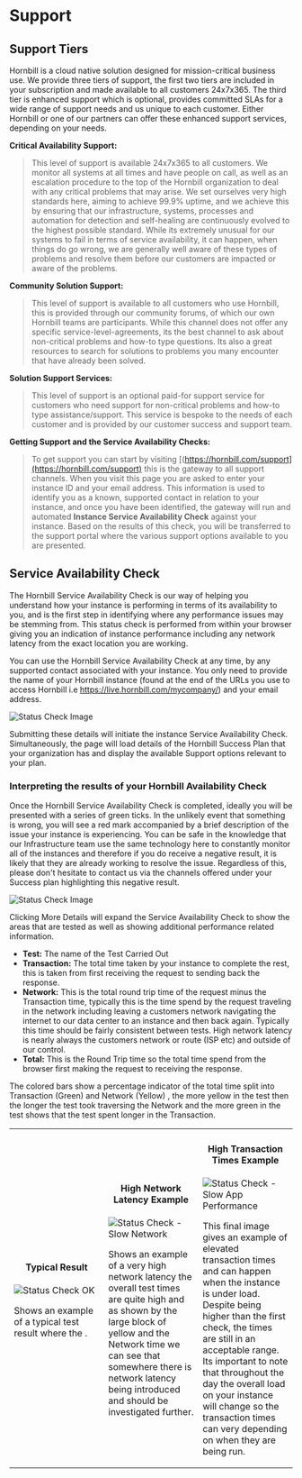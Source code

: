 # Support

## Support Tiers
Hornbill is a cloud native solution designed for mission-critical business use. We provide three tiers of support, the first two tiers are included in your subscription and made available to all customers 24x7x365. The third tier is enhanced support which is optional, provides committed SLAs for a wide range of support needs and us unique to each customer.  Either Hornbill or one of our partners can offer these enhanced support services, depending on your needs.   

__Critical Availability Support:__
> This level of support is available 24x7x365 to all customers.  We monitor all systems at all times and have people on call, as well as an escalation procedure to the top of the Hornbill organization to deal with any critical problems that may arise.  We set ourselves very high standards here, aiming to achieve 99.9% uptime, and we achieve this by ensuring that our infrastructure, systems, processes and automation for detection and self-healing are continuously evolved to the highest possible standard.  While its extremely unusual for our systems to fail in terms of service availability, it can happen, when things do go wrong, we are generally well aware of these types of problems and resolve them before our customers are impacted or aware of the problems. 

__Community Solution Support:__
> This level of support is available to all customers who use Hornbill, this is provided through our community forums, of which our own Hornbill teams are participants.  While this channel does not offer any specific service-level-agreements, its the best channel to ask about non-critical problems and how-to type questions. Its also a great resources to search for solutions to problems you many encounter that have already been solved. 

__Solution Support Services:__
> This level of support is an optional paid-for support service for customers who need support for non-critical problems and how-to type assistance/support.  This service is bespoke to the needs of each customer and is provided by our customer success and support team.

__Getting Support and the Service Availability Checks:__
> To get support you can start by visiting [(https://hornbill.com/support](https://hornbill.com/support) this is the gateway to all support channels.  When you visit this page you are asked to enter your instance ID and your email address.  This information is used to identify you as a known, supported contact in relation to your instance, and once you have been identified, the gateway will run and automated __Instance Service Availability Check__ against your instance.  Based on the results of this check, you will be transferred to the support portal where the various support options available to you are presented.


## Service Availability Check
The Hornbill Service Availability Check is our way of helping you understand how your instance is performing in terms of its availability to you, and is the first step in identifying where any performance issues may be stemming from. This status check is performed from within your browser giving you an indication of instance performance including any network latency from the exact location you are working.

You can use the Hornbill Service Availability Check at any time, by any supported contact associated with your instance. You only need to provide the name of your Hornbill instance (found at the end of the URLs you use to access Hornbill i.e https://live.hornbill.com/mycompany/) and your email address.

![Status Check Image](/_books/esp-fundamentals/in-the-cloud/images/status_check_1.png)

Submitting these details will initiate the instance Service Availability Check. Simultaneously, the page will load details of the Hornbill Success Plan that your organization has and display the available Support options relevant to your plan.

### Interpreting the results of your Hornbill Availability Check

Once the Hornbill Service Availability Check is completed, ideally you will be presented with a series of green ticks. In the unlikely event that something is wrong, you will see a red mark accompanied by a brief description of the issue your instance is experiencing. You can be safe in the knowledge that our Infrastructure team use the same technology here to constantly monitor all of the instances and therefore if you do receive a negative result, it is likely that they are already working to resolve the issue. Regardless of this, please don't hesitate to contact us via the channels offered under your Success plan highlighting this negative result.

![Status Check Image](/_books/esp-fundamentals/in-the-cloud/images/status_check_2.png)

Clicking More Details will expand the Service Availability Check to show the areas that are tested as well as showing additional performance related information.

- __Test:__ The name of the Test Carried Out
- __Transaction:__ The total time taken by your instance to complete the rest, this is taken from first receiving the request to sending back the response.
- __Network:__ This is the total round trip time of the request minus the Transaction time, typically this is the time spend by the request traveling in the network including leaving a customers network navigating the internet to our data center to an instance and then back again. Typically this time should be fairly consistent between tests. High network latency is nearly always the customers network or route (ISP etc) and outside of our control.
- __Total:__ This is the Round Trip time so the total time spend from the browser first making the request to receiving the response.

The colored bars show a percentage indicator of the total time split into Transaction (Green) and Network (Yellow) , the more yellow in the test then the longer the test took traversing the Network and the more green in the test shows that the test spent longer in the Transaction.

<table>
<tr>
    <td width="33.3%">
        <h4 style="text-align: center">Typical Result</h4>
        <img src="/_books/esp-fundamentals/in-the-cloud/images/status_check_3.png" alt="Status Check OK">
        <p>Shows an example of a typical test result where the .</p>
    </td>
    <td width="33.3%">
        <h4 style="text-align: center">High Network Latency Example</h4>
        <img src="/_books/esp-fundamentals/in-the-cloud/images/status_check_4.png" alt="Status Check - Slow Network">
        <p>Shows an example of a very high network latency the overall test times are quite high and as shown by the large block of yellow and the Network time we can see that somewhere there is network latency being introduced and should be investigated further.</p>    </td>
    <td width="33.3%">
        <h4 style="text-align: center">High Transaction Times Example</h4>
        <img src="/_books/esp-fundamentals/in-the-cloud/images/Status_Check_5.png" alt="Status Check - Slow App Performance">
        <p>This final image gives an example of elevated transaction times and can happen when the instance is under load. Despite being higher than the first check, the times are still in an acceptable range. Its important to note that throughout the day the overall load on your instance will change so the transaction times can very depending on when they are being run.</p>
    </td>
<tr>
</table>
